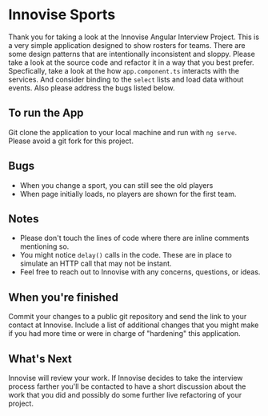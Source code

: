# Innovise Sports

Thank you for taking a look at the Innovise Angular Interview Project.  This is a very simple application designed to show rosters for teams.  There are some design patterns that are intentionally inconsistent and sloppy.  Please take a look at the source code and refactor it in a way that you best prefer.  Specfically, take a look at the how `app.component.ts` interacts with the services. And consider binding to the `select` lists and load data without events.  Also please address the bugs listed below.

## To run the App

Git clone the application to your local machine and run with `ng serve`. Please avoid a git fork for this project.

## Bugs

- When you change a sport, you can still see the old players
- When page initially loads, no players are shown for the first team.

## Notes

- Please don't touch the lines of code where there are inline comments mentioning so.
- You might notice `delay()` calls in the code. These are in place to simulate an HTTP call that may not be instant.
- Feel free to reach out to Innovise with any concerns, questions, or ideas.

## When you're finished

Commit your changes to a public git repository and send the link to your contact at Innovise.  Include a list of additional changes that you might make if you had more time or were in charge of "hardening" this application.

## What's Next

Innovise will review your work. If Innovise decides to take the interview process farther you'll be contacted to have a short discussion about the work that you did and possibly do some further live refactoring of your project.
